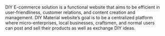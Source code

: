 DIY E-commerce solution is a functional website that aims to be efficient in user-friendliness, customer relations, and content creation and management.
DIY Material website’s goal is to be a centralized platform where micro-enterprises, local businesses, craftsmen, and normal users can post and sell their products as well as exchange DIY ideas.
